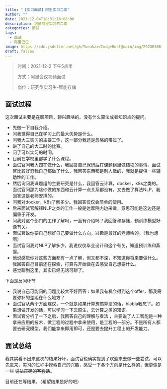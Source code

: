 ```yaml
---
title: "【实习面试】阿里实习二面"
author: ""
date: 2021-12-04T18:31:16+08:00
description: 记录阿里实习的二面
categories: 面试
tags: 
  - 面试
  - 阿里巴巴
image: https://cdn.jsdelivr.net/gh/Tweakzx/ImageHost@main/img/202305061520436.png
draft: falses
---
```


> 时间：2021-12-2 下午5点半
>
> 方式：阿里会议视频面试
>
> 岗位：研究型实习生-智能存储

## 面试过程

这次面试主要是在聊项目，聊兴趣啥的。没有什么算法或者知识点的提问。

- 先做一下自我介绍。
- 问我觉得自己在学习上的最大优势是什么。
- 问我大三实习的主要工作，这一部分我还是忽略的带过了。
- 讲了自己的大二时的比赛。
- 问了可以实习的时间。
- 目前在学校里都学了什么课程。
- 面试官问我大四在做什么，我回答自己保研后在课题组里做结项的事情。面试官比较好奇我自己都做了什么，我回答东西都是别人做的，我就是提供一些辅助性的工作。
- 然后询问我课题组的主要研究是什么，我回答云计算，docker，k8s之类的。面试官问那为啥你做的东西和云计算一点关系都没有，又去做了算法NLP，我回答这是老师安排的。
- 问我对docker，k8s了解多少。我回答仅仅会简单的使用。
- 后来面试官解释NLP之类的工作一般是达摩院内边来做，意思可能是这边还是偏重于开发。
- 问我对这个部门的工作了解吗，一面有介绍吗？我回答和存储，预训练模型好像有关。
- 面试官说你要自己想好自己要做什么方向，兴趣是最好的老师啥的。（我也想啊）
- 面试官问我对NLP了解多少，我说仅仅毕业设计和这个有关，知道预训练和蒸馏。
- 他说感觉你对这些方面都有一点了解，但又都不深，不知道你将来要做什么。我回答自己目前还在探索，打算先开始做在去感受自己想要什么。
- 感觉聊到这里，其实已经无话可聊了。

下面是反问环节

- 我说自己可能问的问题比较大不好回答：如果我有机会得到这个offer，那我需要弥补的差距在什么地方？
- 面试官从两个方面建议，一个就是如果计算想搞算法的话，blabla我忘了。如果想做开发的话，可以学习一下云原生，云计算之类的知识。
- 面试官分析了一下之后，我回答自己的理解与看法 ，主要说了人工智能是一种拿来应用的技术，做工程的过程中拿来使用，是工程的一部分。不是所有人都要去研究模型，我们能拿来即用即可，还是要去提升工程上的开发能力。

## 面试总结

我其实看不出来这次的结果好坏，面试官也确实提到了欢迎来去做一些尝试，可以先进来，实习的过程中摸索自己的兴趣，感受一下各个方向是什么样的，但更像是一些 ~~说法正确的客套话~~。

目前还在等结果。（希望结果是好的吧）

